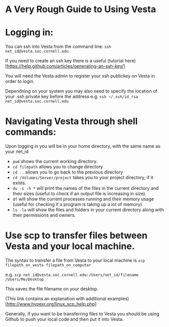 # A Very Rough Guide to Using Vesta

# Logging in:

You can ssh into Vesta from the command line:
`ssh net_id@vesta.soc.cornell.edu`

If you need to create an ssh key there is a useful (tutorial here)[https://help.github.com/articles/generating-an-ssh-key/]

You will need the Vesta admin to register your ssh publickey on Vesta in order to login.

Dependning on your system you may also need to specify the location of your .ssh private key before the address
e.g. `ssh ~/.ssh/id_rsa net_id@vesta.soc.cornell.edu`

# Navigating Vesta through shell commands:

Upon logging in you will be in your home directory, with the same name as your net_id

* `pwd` shows the current working directory. 
* `cd filepath` allows you to change directory
* `cd ..` allows you to go back to the previous directory
* `cd /Volumes/Server/project` takes you to your project directory, if it exists.
* `du -s -h *` will print the names of the files in the current directory and their sizes (useful to check if an output file is increasing in size).
* `df` will show the current processes running and their memory usage (useful for checking if a program is taking up a lot of memory)
* `ls -la` will show the files and folders in your current directory along with their permissions and owners.

# Use scp to transfer files between Vesta and your local machine.

The syntax to transfer a file from Vesta to your local machine is `scp filepath_on_vesta filepath_on_computer`

e.g. `scp net_id@vesta.soc.cornell.edu:/Users/net_id/filename /Users/Me/Desktop`

This saves the file filename on your desktop. 

(This link contains an explanation with additional examples)[http://www.hypexr.org/linux_scp_help.php]

Generally, if you want to be transferring files to Vesta you should be using Github to push your local code
and then put it into Vesta.
